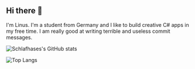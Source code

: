 ## Hi there 👋
I'm Linus. I'm a student from Germany and I like to build creative C# apps in my free time.
I am really good at writing terrible and useless commit messages.

![Schlafhases's GitHub stats](https://github-readme-stats.vercel.app/api?username=Schlafhase&show_icons=true&theme=transparent&rank_icon=github&include_all_commits=true&ring_color=ffea00&card_width=500)

![Top Langs](https://github-readme-stats.vercel.app/api/top-langs/?username=Schlafhase&theme=transparent&langs_count=10&card_width=500)

<!--
**Schlafhase/Schlafhase** is a ✨ _special_ ✨ repository because its `README.md` (this file) appears on your GitHub profile.

Here are some ideas to get you started:

- 🔭 I’m currently working on ...
- 🌱 I’m currently learning ...
- 👯 I’m looking to collaborate on ...
- 🤔 I’m looking for help with ...
- 💬 Ask me about ...
- 📫 How to reach me: ...
- 😄 Pronouns: ...
- ⚡ Fun fact: ...
-->
